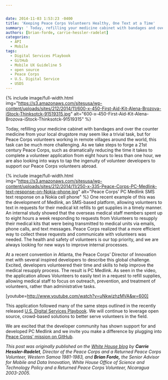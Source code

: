 ```yaml
---


date: 2014-11-03 1:53:23 -0400
title: 'Keeping Peace Corps Volunteers Healthy, One Text at a Time'
summary: ' Today, refilling your medicine cabinet with bandages and over the counter medicine from your local drugstore may seem like a trivial task, but for Peace Corps volunteers working in remote villages around the world, this task can be much more challenging. As we take steps to forge a 21st century Peace'
authors: [brian-forde, carrie-hessler-radelet]
categories:
  - API
  - Mobile
tags:
  - Digital Services Playbook
  - GitHub
  - Mobile UX Guideline 5
  - open source
  - Peace Corps
  - U.S. Digital Service
  - USDS
---
```



{% include image/full-width.html img="https://s3.amazonaws.com/sitesusa/wp-content/uploads/sites/212/2014/11/600-x-450-First-Aid-Kit-Alena-Brozova-iStock-Thinksotck-91519315.jpg" alt="600-x-450-First-Aid-Kit-Alena-Brozova-iStock-Thinksotck-91519315" %}

Today, refilling your medicine cabinet with bandages and over the counter medicine from your local drugstore may seem like a trivial task, but for Peace Corps volunteers working in remote villages around the world, this task can be much more challenging. As we take steps to forge a 21st century Peace Corps, such as dramatically reducing the time it takes to complete a volunteer application from eight hours to less than one hour, we are also looking into ways to tap the ingenuity of volunteer developers to support our Peace Corps volunteers abroad.

{% include image/full-width.html img="https://s3.amazonaws.com/sitesusa/wp-content/uploads/sites/212/2014/11/250-x-335-Peace-Corps-PC-Medlink-text-response-on-Nokia-phone.jpg" alt="Peace Corps' PC Medlink SMS text response on a Nokia cell phone" %}
One recent example of this was the development of Medlink, an SMS-based platform, allowing volunteers to text in requests for their medical kit refills to get supplies in a timely manner. An internal study showed that the overseas medical staff members spent up to eight hours a week responding to requests from Volunteers to resupply their medical kits that were being transmitted to medical units via emails, phone calls, and text messages. Peace Corps realized that a more efficient way to collect these requests and communicate with volunteers was needed. The health and safety of volunteers is our top priority, and we are always looking for new ways to improve internal processes.

At a recent convention in Atlanta, the Peace Corps’ Director of Innovation met with several inspired developers to describe this global challenge. Excited, developers volunteered their time and skills to help improve the medical resupply process. The result is PC Medlink. As seen in the video, the application allows Volunteers to easily text in a request to refill supplies, allowing medical staff to focus on outreach, prevention, and treatment of volunteers, rather than administrative tasks.

[youtube=http://www.youtube.com/watch?v=uNkwizhzMVA&w=600]

This application followed many of the same steps outlined in the recently released [U.S. Digital Services Playbook](https://playbook.cio.gov/). We will continue to leverage open source, crowd-based solutions to better serve volunteers in the field.

We are excited that the developer community has shown support for and developed PC Medlink and we invite you make a difference by plugging into [Peace Corps’ mission on GitHub](https://github.com/PeaceCorps).

_This post was originally published on the [White House blog](http://www.whitehouse.gov/blog/2014/10/31/keeping-peace-corps-volunteers-healthy-one-text-time) by **Carrie Hessler-Radelet**, Director of the Peace Corps and a Returned Peace Corps Volunteer, Western Samoa 1981-1983, and **Brian Forde,** the Senior Advisor for Mobile and Data Innovation, White House Office of Science and Technology Policy and a Returned Peace Corps Volunteer, Nicaragua 2003-2005._